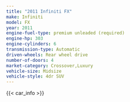 ```yaml
---
title: "2011 Infiniti FX"
make: Infiniti
model: FX
year: 2011
engine-fuel-type: premium unleaded (required)
engine-hp: 303
engine-cylinders: 6
transmission-type: Automatic
driven-wheels: Rear wheel drive
number-of-doors: 4
market-category: Crossover,Luxury
vehicle-size: Midsize
vehicle-style: 4dr SUV
---
```


{{< car_info >}}
